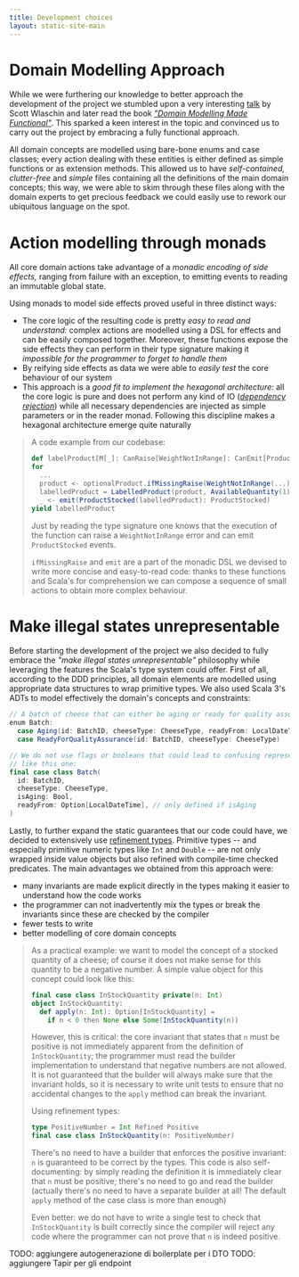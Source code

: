 ```yaml
---
title: Development choices
layout: static-site-main
---
```


# Domain Modelling Approach

While we were furthering our knowledge to better approach the development of the project we stumbled
upon a very interesting [talk](https://www.youtube.com/watch?v=2JB1_e5wZmU) by Scott Wlaschin and
later read the book [_"Domain Modelling Made Functional"_](https://pragprog.com/titles/swdddf/domain-modeling-made-functional/).
This sparked a keen interest in the topic and convinced us to carry out the project by embracing a
fully functional approach.

All domain concepts are modelled using bare-bone enums and case classes; every action dealing with
these entities is either defined as simple functions or as extension methods.
This allowed us to have _self-contained, clutter-free_ and _simple_ files containing all the
definitions of the main domain concepts; this way, we were able to skim through these files along
with the domain experts to get precious feedback we could easily use to rework our ubiquitous
language on the spot.

# Action modelling through monads

All core domain actions take advantage of a _monadic encoding of side effects,_ ranging from failure
with an exception, to emitting events to reading an immutable global state.

Using monads to model side effects proved useful in three distinct ways:

- The core logic of the resulting code is pretty _easy to read and understand:_ complex actions are
  modelled using a DSL for effects and can be easily composed together.
  Moreover, these functions expose the side effects they can perform in their type signature making
  it _impossible for the programmer to forget to handle them_
- By reifying side effects as data we were able to _easily test_ the core behaviour of our system
- This approach is a _good fit to implement the hexagonal architecture:_ all the core logic is pure
  and does not perform any kind of IO
  ([_dependency rejection_](https://blog.ploeh.dk/2017/01/27/from-dependency-injection-to-dependency-rejection/))
  while all necessary dependencies are injected as simple parameters or in the reader monad.
  Following this discipline makes a hexagonal architecture emerge quite naturally

> A code example from our codebase:
>
> ```scala
> def labelProduct[M[_]: CanRaise[WeightNotInRange]: CanEmit[ProductStocked]: Monad](...): M[LabelledProduct] =
> for
>   ...
>   product <- optionalProduct.ifMissingRaise(WeightNotInRange(...): WeightNotInRange)
>   labelledProduct = LabelledProduct(product, AvailableQuantity(1), batch.id)
>   _ <- emit(ProductStocked(labelledProduct): ProductStocked)
> yield labelledProduct
> ```
>
> Just by reading the type signature one knows that the execution of the function can raise a
> `WeightNotInRange` error and can emit `ProductStocked` events.
>
> `ifMissingRaise` and `emit` are a part of the monadic DSL we devised to write more concise
> and easy-to-read code: thanks to these functions and Scala's for comprehension we can compose a
> sequence of small actions to obtain more complex behaviour.

# Make illegal states unrepresentable

Before starting the development of the project we also decided to fully embrace the
_"make illegal states unrepresentable"_ philosophy while leveraging the features the Scala's
type system could offer.
First of all, according to the DDD principles, all domain elements are modelled using appropriate
data structures to wrap primitive types.
We also used Scala 3's ADTs to model effectively the domain's concepts and constraints:

```scala
// A batch of cheese that can either be aging or ready for quality assurance
enum Batch:
  case Aging(id: BatchID, cheeseType: CheeseType, readyFrom: LocalDateTime)
  case ReadyForQualityAssurance(id: BatchID, cheeseType: CheeseType)

// We do not use flags or booleans that could lead to confusing representations
// like this one:
final case class Batch(
  id: BatchID,
  cheeseType: CheeseType,
  isAging: Bool,
  readyFrom: Option[LocalDateTime], // only defined if isAging 
)
```

Lastly, to further expand the static guarantees that our code could have, we decided to extensively
use [refinement types](https://github.com/fthomas/refined).
Primitive types -- and especially primitive numeric types like `Int` and `Double` -- are not only
wrapped inside value objects but also refined with compile-time checked predicates.
The main advantages we obtained from this approach were:

- many invariants are made explicit directly in the types making it easier to understand how the
  code works
- the programmer can not inadvertently mix the types or break the invariants since these are checked
  by the compiler
- fewer tests to write
- better modelling of core domain concepts

> As a practical example: we want to model the concept of a stocked quantity of a cheese; of course
> it does not make sense for this quantity to be a negative number. A simple value object for this
> concept could look like this:
>
> ```scala
> final case class InStockQuantity private(n: Int)
> object InStockQuantity:
>   def apply(n: Int): Option[InStockQuantity] =
>     if n < 0 then None else Some(InStockQuantity(n))
> ```
>
> However, this is critical: the core invariant that states that `n` must be positive is not
> immediately apparent from the definition of `InStockQuantity`; the programmer must read the
> builder implementation to understand that negative numbers are not allowed.
> It is not guaranteed that the builder will always make sure that the invariant holds, so it is
> necessary to write unit tests to ensure that no accidental changes to the `apply` method can
> break the invariant.
>
> Using refinement types:
>
> ```scala
> type PositiveNumber = Int Refined Positive
> final case class InStockQuantity(n: PositiveNumber)
> ```
>
> There's no need to have a builder that enforces the positive invariant: `n` is guaranteed to be
> correct by the types.
> This code is also self-documenting: by simply reading the definition it is immediately clear that
> `n` must be positive; there's no need to go and read the builder (actually there's no need to have
> a separate builder at all! The default `apply` method of the case class is more than enough)
>
> Even better: we do not have to write a single test to check that `InStockQuantity` is built
> correctly since the compiler will reject any code where the programmer can not prove that `n` is
> indeed positive.

TODO: aggiungere autogenerazione di boilerplate per i DTO
TODO: aggiungere Tapir per gli endpoint

